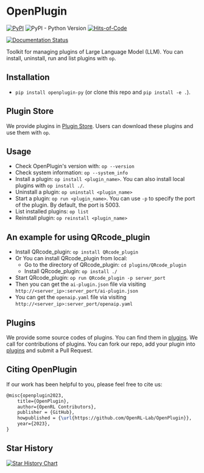 # OpenPlugin

[![PyPI](https://img.shields.io/pypi/v/openplugin-py)](https://pypi.org/project/openplugin-py/)
![PyPI - Python Version](https://img.shields.io/pypi/pyversions/openplugin-py)
[![Hits-of-Code](https://hitsofcode.com/github/OpenRL-Lab/OpenPlugin?branch=main)](https://hitsofcode.com/github/OpenRL-Lab/OpenPlugin/view?branch=main)

[![Documentation Status](https://readthedocs.org/projects/openplugin/badge/?version=latest)](https://openplugin.readthedocs.io/en/latest/?badge=latest)


Toolkit for managing plugins of Large Language Model (LLM). You can install, uninstall, run and list plugins with `op`.

## Installation

- `pip install openplugin-py` (or clone this repo and `pip install -e .`).


## Plugin Store

We provide plugins in [Plugin Store](https://openrl.net/plugin-store/). Users can download these plugins and use them with `op`.

## Usage

- Check OpenPlugin's version with: `op --version`
- Check system information: `op --system_info`
- Install a plugin: `op install <plugin_name>`. You can also install local plugins with `op install ./`.
- Uninstall a plugin: `op uninstall <plugin_name>`
- Start a plugin: `op run <plugin_name>`. You can use `-p` to specify the port of the plugin. By default, the port is 5003.
- List installed plugins: `op list`
- Reinstall plugin: `op reinstall <plugin_name>`

## An example for using QRcode_plugin

- Install QRcode_plugin: `op install QRcode_plugin`
- Or You can install QRcode_plugin from local:
  - Go to the directory of QRcode_plugin: `cd plugins/QRcode_plugin`
  - Install QRcode_plugin: `op install ./`
- Start QRcode_plugin: `op run QRcode_plugin -p server_port`
- Then you can get the `ai-plugin.json` file via visiting `http://<server_ip>:server_port/ai-plugin.json`
- You can get the `openaip.yaml` file via visiting `http://<server_ip>:server_port/openaip.yaml`

## Plugins

We provide some source codes of plugins. You can find them in [plugins](./plugins). 
We call for contributions of plugins. 
You can fork our repo, add your plugin into [plugins](./plugins) and submit a Pull Request.


## Citing OpenPlugin

If our work has been helpful to you, please feel free to cite us:
```latex
@misc{openplugin2023,
    title={OpenPlugin},
    author={OpenRL Contributors},
    publisher = {GitHub},
    howpublished = {\url{https://github.com/OpenRL-Lab/OpenPlugin}},
    year={2023},
}
```

## Star History

[![Star History Chart](https://api.star-history.com/svg?repos=OpenRL-Lab/OpenPlugin&type=Date)](https://star-history.com/#OpenRL-Lab/OpenPlugin&Date)
